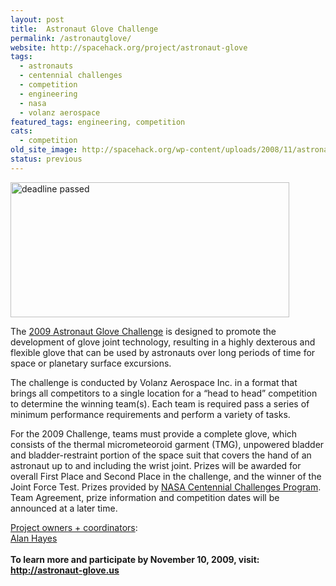 ```yaml
---
layout: post
title:  Astronaut Glove Challenge
permalink: /astronautglove/
website: http://spacehack.org/project/astronaut-glove
tags: 
  - astronauts
  - centennial challenges
  - competition
  - engineering
  - nasa
  - volanz aerospace
featured_tags: engineering, competition
cats: 
  - competition
old_site_image: http://spacehack.org/wp-content/uploads/2008/11/astronautglove.jpg
status: previous
---
```


<div class = "scrape_from_old_wordpress">

<p><img class="alignnone size-full wp-image-1392" title="" src="http://spacehack.org/wp-content/uploads/2007/11/astronautglove_dead.jpg" alt="deadline passed" width="446" height="216" srcset="http://spacehack.org/wp-content/uploads/2007/11/astronautglove_dead-310x150.jpg 310w, http://spacehack.org/wp-content/uploads/2007/11/astronautglove_dead.jpg 446w" sizes="(max-width: 446px) 100vw, 446px" /></p>
<p>The <a href="http://astronaut-glove.us">2009 Astronaut Glove Challenge</a> is designed to promote the development of glove joint technology, resulting in a highly dexterous and flexible glove that can be used by astronauts over long periods of time for space or planetary surface excursions.</p>
<p>The challenge is conducted by Volanz Aerospace Inc. in a format that brings all competitors to a single location for a &#8220;head to head&#8221; competition to determine the winning team(s). Each team is required pass a series of minimum performance requirements and perform a variety of tasks.</p>
<p>For the 2009 Challenge, teams must provide a complete glove, which consists of the thermal micrometeoroid garment (TMG), unpowered bladder and bladder-restraint portion of the space suit that covers the hand of an astronaut up to and including the wrist joint. Prizes will be awarded for overall First Place and Second Place in the challenge, and the winner of the Joint Force Test. Prizes provided by <a href="http://centennialchallenges.nasa.gov/index.htm">NASA Centennial Challenges Program</a>. Team Agreement, prize information and competition dates will be announced at a later time.</p>
<p><span style="text-decoration: underline;">Project owners + coordinators</span>:<br />
<a href="mailto:ahayes@juno.com">Alan Hayes</a><br />
<!--supplement--><br />
<strong>To learn more and participate by November 10, 2009, visit: <a href="http://astronaut-glove.us">http://astronaut-glove.us</a></strong></p>


</div>